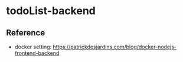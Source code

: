# todoList-backend

## Reference

- docker setting: https://patrickdesjardins.com/blog/docker-nodejs-frontend-backend
